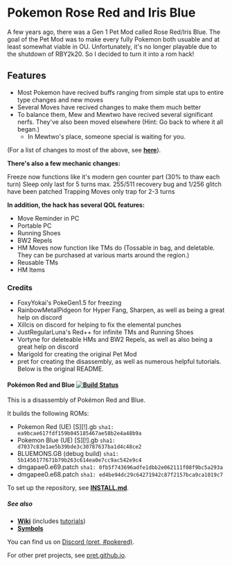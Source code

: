 # Pokemon Rose Red and Iris Blue

A few years ago, there was a Gen 1 Pet Mod called Rose Red/Iris Blue. The goal of the Pet Mod was to make every fully Pokemon both usuable and at least somewhat viable in OU. Unfortunately, it's no longer playable due to the shutdown of RBY2k20. So I decided to turn it into a rom hack!

## Features

- Most Pokemon have recived buffs ranging from simple stat ups to entire type changes and new moves
- Several Moves have recived changes to make them much better
- To balance them, Mew and Mewtwo have recived several significant nerfs. They've also been moved elsewhere (Hint: Go back to where it all began.)
	- In Mewtwo's place, someone special is waiting for you.

(For a list of changes to most of the above, see [**here**](http://thedominiky.com/rby2k20/pokedex.php?meta=rrib)).

**There's also a few mechanic changes:**

Freeze now functions like it's modern gen counter part (30% to thaw each turn)
Sleep only last for 5 turns max.
255/511 recovery bug and 1/256 glitch have been patched
Trapping Moves only trap for 2-3 turns

**In addition, the hack has several QOL features:**

- Move Reminder in PC
- Portable PC
- Running Shoes
- BW2 Repels
- HM Moves now function like TMs do (Tossable in bag, and deletable. They can be purchased at various marts around the region.)
- Reusable TMs
- HM Items

### Credits

- FoxyYokai's PokeGen1.5 for freezing
- RainbowMetalPidgeon for Hyper Fang, Sharpen, as well as being a great help on discord
- Xillcis on discord for helping to fix the elemental punches
- JustRegularLuna's Red++ for infinite TMs and Running Shoes
- Vortyne for deleteable HMs and BW2 Repels, as well as also being a great help on discord
- Marigold for creating the original Pet Mod
- pret for creating the disassembly, as well as numerous helpful tutorials. Below is the original README.

#### Pokémon Red and Blue [![Build Status][ci-badge]][ci]

This is a disassembly of Pokémon Red and Blue.

It builds the following ROMs:

- Pokemon Red (UE) [S][!].gb `sha1: ea9bcae617fdf159b045185467ae58b2e4a48b9a`
- Pokemon Blue (UE) [S][!].gb `sha1: d7037c83e1ae5b39bde3c30787637ba1d4c48ce2`
- BLUEMONS.GB (debug build) `sha1: 5b1456177671b79b263c614ea0e7cc9ac542e9c4`
- dmgapae0.e69.patch `sha1: 0fb5f743696adfe1dbb2e062111f08f9bc5a293a`
- dmgapee0.e68.patch `sha1: ed4be94dc29c64271942c87f2157bca9ca1019c7`

To set up the repository, see [**INSTALL.md**](INSTALL.md).


##### See also

- [**Wiki**][wiki] (includes [tutorials][tutorials])
- [**Symbols**][symbols]

You can find us on [Discord (pret, #pokered)](https://discord.gg/d5dubZ3).

For other pret projects, see [pret.github.io](https://pret.github.io/).

[wiki]: https://github.com/pret/pokered/wiki
[tutorials]: https://github.com/pret/pokered/wiki/Tutorials
[symbols]: https://github.com/pret/pokered/tree/symbols
[ci]: https://github.com/pret/pokered/actions
[ci-badge]: https://github.com/pret/pokered/actions/workflows/main.yml/badge.svg
